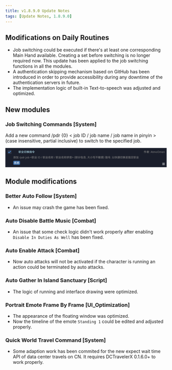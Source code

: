 ```yaml
---
title: v1.8.9.0 Update Notes
tags: [Update Notes, 1.8.9.0]
---
```


## Modifications on Daily Routines

- Job switching could be executed if there's at least one corresponding Main Hand available. Creating a set before switching is no longer required now. This update has been applied to the job switching functions in all the modules.
- A authentication skipping mechanism based on GitHub has been introduced in order to provide accessibility during any downtime of the authentication servers in future.
- The implementation logic of built-in Text-to-speech was adjusted and optimized.

## New modules

### Job Switching Commands [System]

Add a new command /pdr {0} < job ID / job name / job name in pinyin > (case insensitive, partial inclusive) to switch to the specified job.

![JobSwitchCommand](/assets/Changelog/1.8.9.0/JobSwitchCommand.png)

## Module modifications

### Better Auto Follow [System]

- An issue may crash the game has been fixed.

### Auto Disable Battle Music [Combat]

- An issue that some check logic didn't work properly after enabling `Disable In Duties As Well` has been fixed.

### Auto Enable Attack [Combat]

- Now auto attacks will not be activated if the character is running an action could be terminated by auto attacks.

### Auto Gather In Island Sanctuary  [Script]

- The logic of running and interface drawing were optimized.

### Portrait Emote Frame By Frame [UI_Optimization]

- The appearance of the floating window was optimized.
- Now the timeline of the emote `Standing 1` could be edited and adjusted properly.

### Quick World Travel Command [System]

- Some adaption work has been commited for the new expect wait time API of data center travels on CN. It requires DCTravelerX 0.1.6.0+ to work properly.